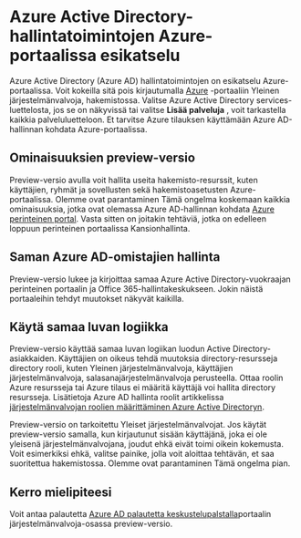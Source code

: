 <properties
    pageTitle="Azure Active Directory-esikatselu explainer | Microsoft Azure"
    description="Aihe, jossa kerrotaan, mitä eroa Azure Active Directory perinteinen portaalissa ja Azure Active Directory-esikatselu Azure-portaalissa."
    services="active-directory"
    documentationCenter=""
    authors="curtand"
    manager="femila"
    editor=""/>

<tags
    ms.service="active-directory"
    ms.workload="identity"
    ms.tgt_pltfrm="na"
    ms.devlang="na"
    ms.topic="article"
    ms.date="09/12/2016"
    ms.author="curtand"/>


# <a name="preview-of-the-azure-active-directory-management-experience-in-the-azure-portal"></a>Azure Active Directory-hallintatoimintojen Azure-portaalissa esikatselu

Azure Active Directory (Azure AD) hallintatoimintojen on esikatselu Azure-portaalissa. Voit kokeilla sitä pois kirjautumalla [Azure](https://portal.azure.com) -portaaliin Yleinen järjestelmänvalvoja, hakemistossa. Valitse Azure Active Directory services-luettelosta, jos se on näkyvissä tai valitse **Lisää palveluja** , voit tarkastella kaikkia palveluluetteloon. Et tarvitse Azure tilauksen käyttämään Azure AD-hallinnan kohdata Azure-portaalissa.


## <a name="capabilities-of-the-preview-experience"></a>Ominaisuuksien preview-versio

Preview-versio avulla voit hallita useita hakemisto-resurssit, kuten käyttäjien, ryhmät ja sovellusten sekä hakemistoasetusten Azure-portaalissa. Olemme ovat parantaminen Tämä ongelma koskemaan kaikkia ominaisuuksia, jotka ovat olemassa Azure AD-hallinnan kohdata [Azure perinteinen portal](https://manage.windowsazure.com). Vasta sitten on joitakin tehtäviä, jotka on edelleen loppuun perinteinen portaalissa Kansionhallinta.

## <a name="manage-the-same-azure-ad-tenants"></a>Saman Azure AD-omistajien hallinta

Preview-versio lukee ja kirjoittaa samaa Azure Active Directory-vuokraajan perinteinen portaalin ja Office 365-hallintakeskukseen. Jokin näistä portaaleihin tehdyt muutokset näkyvät kaikilla.

## <a name="use-the-same-authorization-logic"></a>Käytä samaa luvan logiikka

Preview-versio käyttää samaa luvan logiikan luodun Active Directory-asiakkaiden. Käyttäjien on oikeus tehdä muutoksia directory-resursseja directory rooli, kuten Yleinen järjestelmänvalvoja, käyttäjien järjestelmänvalvoja, salasanajärjestelmänvalvoja perusteella. Ottaa roolin Azure resursseja tai Azure tilaus ei määritä käyttäjä voi hallita directory resursseja. Lisätietoja Azure AD hallinta roolit artikkelissa [järjestelmänvalvojan roolien määrittäminen Azure Active Directoryn](active-directory-assign-admin-roles.md). 

Preview-versio on tarkoitettu Yleiset järjestelmänvalvojat. Jos käytät preview-versio samalla, kun kirjautunut sisään käyttäjänä, joka ei ole yleisenä järjestelmänvalvojana, joudut ehkä eivät toimi oikein kokemusta. Voit esimerkiksi ehkä, valitse painike, jolla voit aloittaa tehtävän, et saa suoritettua hakemistossa. Olemme ovat parantaminen Tämä ongelma pian.
 
## <a name="tell-us-what-you-think"></a>Kerro mielipiteesi

Voit antaa palautetta [Azure AD palautetta keskustelupalstalla](https://social.msdn.microsoft.com/Forums/home?forum=WindowsAzureAD&filter=alltypes&sort=lastpostdesc)portaalin järjestelmänvalvoja-osassa preview-versio.
